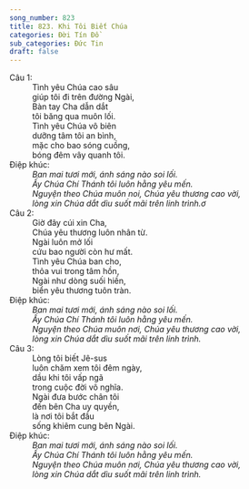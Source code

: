 ```yaml
---
song_number: 823
title: 823. Khi Tôi Biết Chúa
categories: Đời Tín Đồ
sub_categories: Đức Tin
draft: false
---
```

<dl><dt>Câu 1:</dt><dd data-verse="1">Tình yêu Chúa cao sâu <br/>giúp tôi đi trên đường Ngài, <br/>Bàn tay Cha dẫn dắt <br/>tôi băng qua muôn lối. <br/>Tình yêu Chúa vô biên <br/>dưỡng tâm tôi an bình, <br/>mặc cho bao sóng cuồng, <br/>bóng đêm vây quanh tôi. </dd><dt>Điệp khúc:</dt><dd data-chorus="1"><em>Ban mai tươi mới, ánh sáng nào soi lối. <br/>Ấy Chúa Chí Thánh tôi luôn hằng yêu mến. <br/>Nguyện theo Chúa muôn noi, Chúa yêu thương cao vời, <br/>lòng xin Chúa dắt dìu suốt mãi trên linh trình.ơ </em></dd><dt>Câu 2:</dt><dd data-verse="2">Giờ đây cúi xin Cha, <br/>Chúa yêu thương luôn nhân từ. <br/>Ngài luôn mở lối <br/>cứu bao người còn hư mất. <br/>Tình yêu Chúa ban cho, <br/>thỏa vui trong tâm hồn, <br/>Ngài như dòng suối hiền, <br/>biển yêu thương tuôn tràn. </dd><dt>Điệp khúc:</dt><dd data-chorus="1"><em>Ban mai tươi mới, ánh sáng nào soi lối. <br/>Ấy Chúa Chí Thánh tôi luôn hằng yêu mến. <br/>Nguyện theo Chúa muôn nơi, Chúa yêu thương cao vời, <br/>lòng xin Chúa dắt dìu suốt mãi trên linh trình. </em></dd><dt>Câu 3:</dt><dd data-verse="3">Lòng tôi biết Jê-sus <br/>luôn chăm xem tôi đêm ngày, <br/>dầu khi tôi vấp ngã <br/>trong cuộc đời vô nghĩa. <br/>Ngài đưa bước chân tôi <br/>đến bên Cha uy quyền, <br/>là nơi tôi bắt đầu <br/>sống khiêm cung bên Ngài. </dd><dt>Điệp khúc:</dt><dd data-chorus="1"><em>Ban mai tươi mới, ánh sáng nào soi lối. <br/>Ấy Chúa Chí Thánh tôi luôn hằng yêu mến. <br/>Nguyện theo Chúa muôn nơi, Chúa yêu thương cao vời, <br/>lòng xin Chúa dắt dìu suốt mãi trên linh trình. </em></dd></dl>